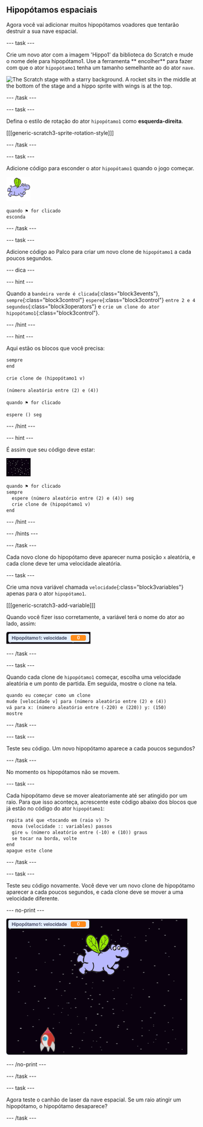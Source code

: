 ## Hipopótamos espaciais

Agora você vai adicionar muitos hipopótamos voadores que tentarão destruir a sua nave espacial.

\--- task \---

Crie um novo ator com a imagem 'Hippo1' da biblioteca do Scratch e mude o nome dele para hipopótamo1. Use a ferramenta ** encolher** para fazer com que o ator `hipopótamo1` tenha um tamanho semelhante ao do ator `nave`.

![The Scratch stage with a starry background. A rocket sits in the middle at the bottom of the stage and a hippo sprite with wings is at the top.](images/invaders-hippo.png)

\--- /task \---

\--- task \---

Defina o estilo de rotação do ator `hipopótamo1` como **esquerda-direita**.

[[[generic-scratch3-sprite-rotation-style]]]

\--- /task \---

\--- task \---

Adicione código para esconder o ator `hipopótamo1` quando o jogo começar.

![ator hipopótamo1](images/hippo-sprite.png)

```blocks3
quando ⚑ for clicado
esconda
```

\--- /task \---

\--- task \---

Adicione código ao Palco para criar um novo clone de `hipopótamo1` a cada poucos segundos.

\--- dica \---

\--- hint \---

Quando a `bandeira verde é clicada`{:class="block3events"}, `sempre`{:class="block3control"} `espere`{:class="block3control"} `entre 2 e 4 segundos`{:class="block3operators"} e `crie um clone do ator hipopótamo1`{:class="block3control"}.

\--- /hint \---

\--- hint \---

Aqui estão os blocos que você precisa:

```blocks3
sempre
end

crie clone de (hipopótamo1 v)

(número aleatório entre (2) e (4))

quando ⚑ for clicado

espere () seg
```

\--- /hint \---

\--- hint \---

É assim que seu código deve estar:

![ator palco](images/stage-sprite.png)

```blocks3
quando ⚑ for clicado
sempre 
  espere (número aleatório entre (2) e (4)) seg
  crie clone de (hipopótamo1 v)
end
```

\--- /hint \---

\--- /hints \---

\--- /task \---

Cada novo clone do hipopótamo deve aparecer numa posição `x` aleatória, e cada clone deve ter uma velocidade aleatória.

\--- task \---

Crie uma nova variável chamada `velocidade`{:class="block3variables"} apenas para o ator `hipopótamo1`.

[[[generic-scratch3-add-variable]]]

Quando você fizer isso corretamente, a variável terá o nome do ator ao lado, assim:

![The variable sprite that reads "Hippo1: speed 0"](images/invaders-var-test.png)

\--- /task \---

\--- task \---

Quando cada clone de `hipopótamo1` começar, escolha uma velocidade aleatória e um ponto de partida. Em seguida, mostre o clone na tela.

```blocks3
quando eu começar como um clone
mude [velocidade v] para (número aleatório entre (2) e (4))
vá para x: (número aleatório entre (-220) e (220)) y: (150)
mostre
```

\--- /task \---

\--- task \---

Teste seu código. Um novo hipopótamo aparece a cada poucos segundos?

\--- /task \---

No momento os hipopótamos não se movem.

\--- task \---

Cada hipopótamo deve se mover aleatoriamente até ser atingido por um raio. Para que isso aconteça, acrescente este código abaixo dos blocos que já estão no código do ator `hipopótamo1`:

```blocks3
repita até que <tocando em (raio v) ?> 
  mova (velocidade :: variables) passos
  gire ↻ (número aleatório entre (-10) e (10)) graus
  se tocar na borda, volte
end
apague este clone
```

\--- /task \---

\--- task \---

Teste seu código novamente. Você deve ver um novo clone de hipopótamo aparecer a cada poucos segundos, e cada clone deve se mover a uma velocidade diferente.

\--- no-print \---

![Animation of the Hippo sprite flying around, two clones are created and move independently.](images/hippo-clones.gif)

\--- /no-print \---

\--- /task \---

\--- task \---

Agora teste o canhão de laser da nave espacial. Se um raio atingir um hipopótamo, o hipopótamo desaparece?

\--- /task \---